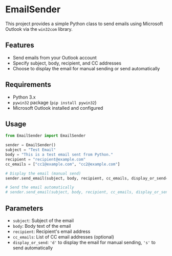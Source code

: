 # EmailSender

This project provides a simple Python class to send emails using Microsoft Outlook via the `win32com` library.

## Features
- Send emails from your Outlook account
- Specify subject, body, recipient, and CC addresses
- Choose to display the email for manual sending or send automatically

## Requirements
- Python 3.x
- `pywin32` package (`pip install pywin32`)
- Microsoft Outlook installed and configured

## Usage

```python
from EmailSender import EmailSender

sender = EmailSender()
subject = "Test Email"
body = "This is a test email sent from Python."
recipient = "recipient@example.com"
cc_emails = ["cc1@example.com", "cc2@example.com"]

# Display the email (manual send)
sender.send_email(subject, body, recipient, cc_emails, display_or_send='d')

# Send the email automatically
# sender.send_email(subject, body, recipient, cc_emails, display_or_send='s')
```

## Parameters
- `subject`: Subject of the email
- `body`: Body text of the email
- `recipient`: Recipient's email address
- `cc_emails`: List of CC email addresses (optional)
- `display_or_send`: `'d'` to display the email for manual sending, `'s'` to send automatically